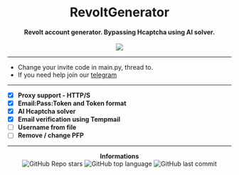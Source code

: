 <h1 align="center">RevoltGenerator</h1>

<p align='center'>
    <b>Revolt account generator. Bypassing Hcaptcha using AI solver.</b><br>
    <br>
    <img src='https://media.discordapp.net/attachments/954374798975324201/955339649692360744/unknown.png'>
</p>

-----

- Change your invite code in main.py, thread to.
- If you need help join our [telegram](https://vu.fr/rca-discord)

-----

- [X] **Proxy support - HTTP/S**
- [X] **Email:Pass:Token and Token format**
- [X] **AI Hcaptcha solver**
- [X] **Email verification using Tempmail**
- [ ] **Username from file**
- [ ] **Remove / change PFP**

-----

<p align="center"> 
    <b>Informations</b><br>
    <img alt="GitHub Repo stars" src="https://img.shields.io/github/stars/Its-Vichy/RevoltGenerator?style=social">
    <img alt="GitHub top language" src="https://img.shields.io/github/languages/top/Its-Vichy/RevoltGenerator">
    <img alt="GitHub last commit" src="https://img.shields.io/github/last-commit/Its-Vichy/RevoltGenerator">
</p>
